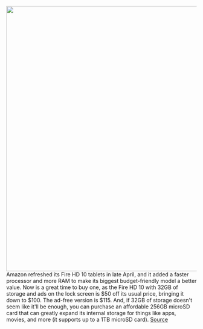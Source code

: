 <img src='https://cdn.vox-cdn.com/thumbor/m3vPj72dX089migNRdlntK5AHMo=/0x0:3000x2000/1200x800/filters:focal(1221x508:1701x988)/cdn.vox-cdn.com/uploads/chorus_image/image/69730909/Fire_HD_10_Lifestyle_5.0.jpg' width='700px' /><br/>
Amazon refreshed its Fire HD 10 tablets in late April, and it added a faster processor and more RAM to make its biggest budget-friendly model a better value. Now is a great time to buy one, as the Fire HD 10 with 32GB of storage and ads on the lock screen is $50 off its usual price, bringing it down to $100. The ad-free version is $115. And, if 32GB of storage doesn't seem like it'll be enough, you can purchase an affordable 256GB microSD card that can greatly expand its internal storage for things like apps, movies, and more (it supports up to a 1TB microSD card).
<a href='https://www.theverge.com/good-deals/2021/8/16/22626823/amazon-fire-hd-tablet-apple-airpods-pro-satechi-watch-charger-sale-deal'> Source <a/>